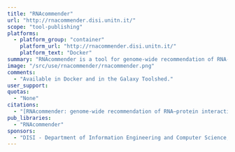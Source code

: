 ```yaml
---
title: "RNAcommender"
url: "http://rnacommender.disi.unitn.it/"
scope: "tool-publishing"
platforms:
  - platform_group: "container"
    platform_url: "http://rnacommender.disi.unitn.it/"
    platform_text: "Docker"
summary: "RNAcommender is a tool for genome-wide recommendation of RNA-protein interactions. It is a recommender system capable of suggesting RNA targets to unexplored RNA binding proteins, by propagating the available interaction information, taking into account the protein domain composition and the RNA predicted secondary structure."
image: "/src/use/rnacommender/rnacommender.png"
comments:
  - "Available in Docker and in the Galaxy Toolshed."
user_support:
quotas:
  - "None"
citations:
  - "[RNAcommender: genome-wide recommendation of RNA–protein interactions](https://doi.org/10.1093/bioinformatics/btw517), Gianluca Corrado, Toma Tebaldi, Fabrizio Costa, Paolo Frasconi, Andrea Passerini, *Bioinformatics*, Volume 32, Issue 23, 1 December 2016, Pages 3627–3634, doi: 10.1093/bioinformatics/btw517"
pub_libraries:
  - "RNAcommender"
sponsors:
  - "DISI - Department of Information Engineering and Computer Science, University of Trento, Italy"
---
```

